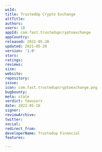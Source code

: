 ```yaml
---
wsId: 
title: TrustedUp Crypto Exchange
altTitle: 
authors: 
users: 10
appId: com.fast.trustedupcryptoexchange
appCountry: 
released: 2021-05-20
updated: 2021-05-20
version: '1.0'
stars: 
ratings: 
reviews: 
size: 
website: 
repository: 
issue: 
icon: com.fast.trustedupcryptoexchange.png
bugbounty: 
meta: stale
verdict: fewusers
date: 2022-05-16
signer: 
reviewArchive: 
twitter: 
social: 
redirect_from: 
developerName: Trustedup Financial
features: 

---
```



